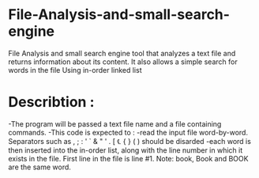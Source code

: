 # File-Analysis-and-small-search-engine
File Analysis and small search engine tool that analyzes a text file and returns information about its content. It also allows a simple search for words in the file Using in-order linked list

# Describtion :
  -The program will be passed a text file name and a file containing commands.
  -This code is expected to :
   -read the input file word-by-word. Separators such as , ; : ' ` & " ' . [ ℄ { } ( ) should be  disarded
   -each word is then inserted into the in-order list, along with the line number in which it exists in     the file. First line in the file is line #1. Note: book, Book and BOOK are the same word.

    

